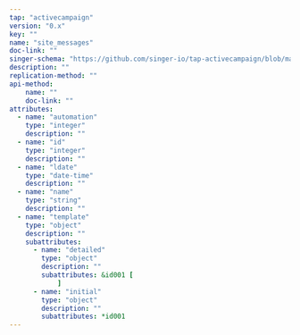 ```yaml
---
tap: "activecampaign"
version: "0.x"
key: ""
name: "site_messages"
doc-link: ""
singer-schema: "https://github.com/singer-io/tap-activecampaign/blob/master/tap_activecampaign/schemas/site_messages.json"
description: ""
replication-method: ""
api-method:
    name: ""
    doc-link: ""
attributes:
  - name: "automation"
    type: "integer"
    description: ""
  - name: "id"
    type: "integer"
    description: ""
  - name: "ldate"
    type: "date-time"
    description: ""
  - name: "name"
    type: "string"
    description: ""
  - name: "template"
    type: "object"
    description: ""
    subattributes:
      - name: "detailed"
        type: "object"
        description: ""
        subattributes: &id001 [
            ]
      - name: "initial"
        type: "object"
        description: ""
        subattributes: *id001
---
```

